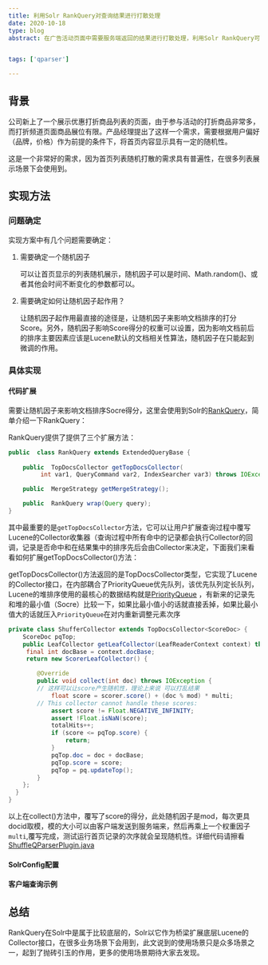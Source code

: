```yaml
---
title: 利用Solr RankQuery对查询结果进行打散处理
date: 2020-10-18
type: blog
abstract: 在广告活动页面中需要服务端返回的结果进行打散处理，利用Solr RankQuery可以很优雅地实现这一需求


tags: ['qparser']

---
```

## 背景

 公司新上了一个展示优惠打折商品列表的页面，由于参与活动的打折商品非常多，而打折频道页面商品展位有限。产品经理提出了这样一个需求，需要根据用户偏好（品牌，价格）作为前提的条件下，将首页内容显示具有一定的随机性。
 
 这是一个非常好的需求，因为首页列表随机打散的需求具有普遍性，在很多列表展示场景下会使用到。
 
## 实现方法

### 问题确定
 实现方案中有几个问题需要确定：
 1. 需要确定一个随机因子
    
    可以让首页显示的列表随机展示，随机因子可以是时间、Math.random()、或者其他会时间不断变化的参数都可以。
 
 2. 需要确定如何让随机因子起作用？
    
    让随机因子起作用最直接的途径是，让随机因子来影响文档排序的打分Score。另外，随机因子影响Score得分的权重可以设置，因为影响文档前后的排序主要因素应该是Lucene默认的文档相关性算法，随机因子在只能起到微调的作用。

### 具体实现

#### 代码扩展
需要让随机因子来影响文档排序Socre得分，这里会使用到Solr的[RankQuery]()，简单介绍一下RankQuery：

RankQuery提供了提供了三个扩展方法：
```java
public  class RankQuery extends ExtendedQueryBase {
   
    public  TopDocsCollector getTopDocsCollector(
         int var1, QueryCommand var2, IndexSearcher var3) throws IOException;

    public  MergeStrategy getMergeStrategy();

    public  RankQuery wrap(Query query);
}
```

其中最重要的是`getTopDocsCollector`方法，它可以让用户扩展查询过程中覆写Lucene的Collector收集器（查询过程中所有命中的记录都会执行Collector的回调，记录是否命中和在结果集中的排序先后会由Collector来决定，下面我们来看看如何扩展getTopDocsCollector()方法：

getTopDocsCollector()方法返回的是TopDocsCollector<ScoreDoc>类型，它实现了Lucene的Collector接口，在内部耦合了PriorityQueue优先队列，该优先队列定长队列，Lucene的堆排序使用的最核心的数据结构就是[PriorityQueue]()
，有新来的记录先和堆的最小值（Socre）比较一下，如果比最小值小的话就直接丢掉，如果比最小值大的话就压入`PriorityQueue`在对内重新调整元素次序

```java
private class ShufferCollector extends TopDocsCollector<ScoreDoc> {
	ScoreDoc pqTop;
    public LeafCollector getLeafCollector(LeafReaderContext context) throws IOException {
	 final int docBase = context.docBase;
	 return new ScorerLeafCollector() {

		@Override
		public void collect(int doc) throws IOException {
		// 这样可以让score产生随机性，理论上来说 可以打乱结果
			float score = scorer.score() + (doc % mod) * multi;
		// This collector cannot handle these scores:
    		assert score != Float.NEGATIVE_INFINITY;
			assert !Float.isNaN(score);
			totalHits++;
			if (score <= pqTop.score) {
				return;
			}
			pqTop.doc = doc + docBase;
			pqTop.score = score;
			pqTop = pq.updateTop();
		}
	};
  }
}
```
以上在collect()方法中，覆写了score的得分，此处随机因子是mod，每次更具docid取模，模的大小可以由客户端发送到服务端来，然后再乘上一个权重因子`multi`,覆写完成，测试运行首页记录的次序就会呈现随机性。详细代码请擦看[ShuffleQParserPlugin.java]()

#### SolrConfig配置

#### 客户端查询示例

## 总结

RankQuery在Solr中是属于比较底层的，Solr以它作为桥梁扩展底层Lucene的Collector接口，在很多业务场景下会用到，此文说到的使用场景只是众多场景之一，起到了抛砖引玉的作用，更多的使用场景期待大家去发现。







 
